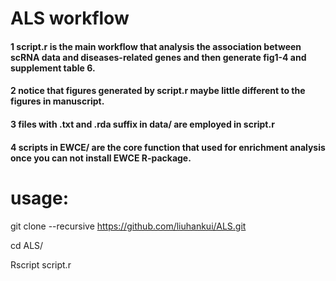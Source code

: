 # ALS workflow
#### 1 script.r is the main workflow that analysis the association between scRNA data and diseases-related genes and then generate fig1-4 and supplement table 6.


#### 2 notice that figures generated by script.r maybe little different to the figures in manuscript.


#### 3 files with .txt and .rda suffix in data/ are employed in script.r


#### 4 scripts in EWCE/ are the core function that used for enrichment analysis once you can not install EWCE R-package.


# usage:

git clone --recursive https://github.com/liuhankui/ALS.git

cd ALS/

Rscript script.r

